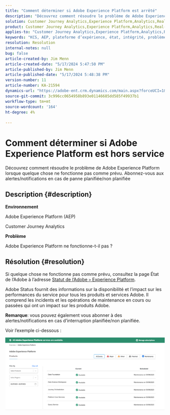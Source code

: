 ```yaml
---
title: "Comment déterminer si Adobe Experience Platform est arrêté"
description: "Découvrez comment résoudre le problème de Adobe Experience Platform lorsque quelque chose ne fonctionne pas comme prévu. Abonnez-vous aux alertes/notifications en cas de panne planifiée/non planifiée"
solution: Customer Journey Analytics,Experience Platform,Analytics,Real-Time Customer Data Platform
product: Customer Journey Analytics,Experience Platform,Analytics,Real-Time Customer Data Platform
applies-to: "Customer Journey Analytics,Experience Platform,Analytics,Real-Time Customer Data Platform"
keywords: "KCS, AEP, plateforme d’expérience, état, intégrité, problème, panne, Customer Journey Analytics, plateforme d’expérience réduite"
resolution: Resolution
internal-notes: null
bug: false
article-created-by: Jim Menn
article-created-date: "5/17/2024 5:47:50 PM"
article-published-by: Jim Menn
article-published-date: "5/17/2024 5:48:38 PM"
version-number: 11
article-number: KA-21594
dynamics-url: "https://adobe-ent.crm.dynamics.com/main.aspx?forceUCI=1&pagetype=entityrecord&etn=knowledgearticle&id=0c70d991-7514-ef11-9f8a-6045bd006268"
source-git-commit: 3c996cc0654958b893e01146685dd585f49937b1
workflow-type: tm+mt
source-wordcount: '164'
ht-degree: 4%

---
```


# Comment déterminer si Adobe Experience Platform est hors service


Découvrez comment résoudre le problème de Adobe Experience Platform lorsque quelque chose ne fonctionne pas comme prévu. Abonnez-vous aux alertes/notifications en cas de panne planifiée/non planifiée

## Description {#description}


<b>Environnement</b>

Adobe Experience Platform (AEP)

Customer Journey Analytics

<b>Problème</b>

Adobe Experience Platform ne fonctionne-t-il pas ?


## Résolution {#resolution}


Si quelque chose ne fonctionne pas comme prévu, consultez la page État de l’Adobe à l’adresse [Statut de l’Adobe `>`  Experience Platform](https://status.adobe.com/cloud/experience_platform#/).

Adobe Status fournit des informations sur la disponibilité et l’impact sur les performances du service pour tous les produits et services Adobe. Il comprend les incidents et les opérations de maintenance en cours ou passées qui ont un impact sur les produits Adobe.

<b>Remarque</b>: vous pouvez également vous abonner à des alertes/notifications en cas d’interruption planifiée/non planifiée.

Voir l’exemple ci-dessous :

![](assets/dc4ebf6a-94b6-ed11-83fe-6045bd006a22.png)
